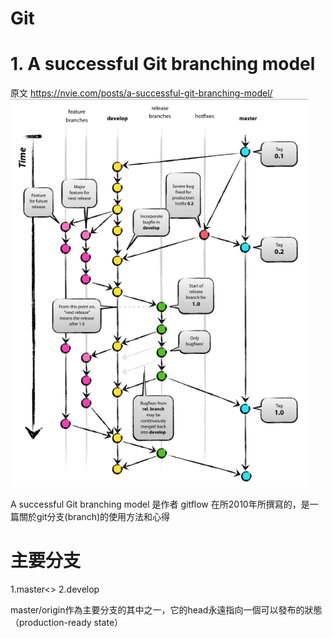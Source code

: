 # Git

# 1. A successful Git branching model
原文 https://nvie.com/posts/a-successful-git-branching-model/
![image](https://github.com/ITE03050654/Git-/blob/master/git_model.PNG)

 A successful Git branching model 是作者  gitflow 在所2010年所撰寫的，是一篇關於git分支(branch)的使用方法和心得
 
 # 主要分支
 1.master<>
 2.develop
 
master/origin作為主要分支的其中之一，它的head永遠指向一個可以發布的狀態（production-ready state）
